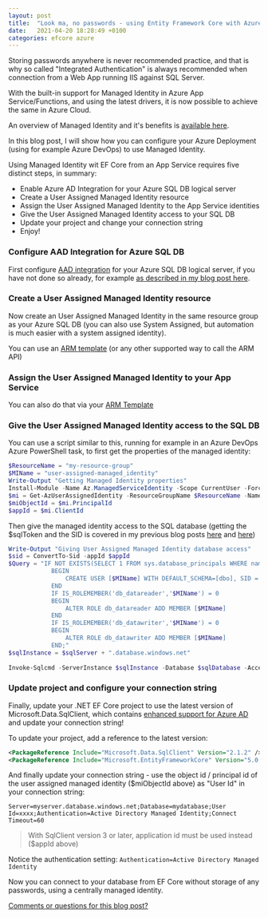 ```yaml
---
layout: post
title:  "Look ma, no passwords - using Entity Framework Core with Azure Managed Identity, App Service/Functions and Azure SQL DB"
date:   2021-04-20 18:28:49 +0100
categories: efcore azure
---
```


Storing passwords anywhere is never recommended practice, and that is why so called "Integrated Authentication" is always recommended when connection from a Web App running IIS against SQL Server.

With the built-in support for Managed Identity in Azure App Service/Functions, and using the latest drivers, it is now possible to achieve the same in Azure Cloud.

An overview of Managed Identity and it's benefits is [available here](https://docs.microsoft.com/en-us/azure/active-directory/managed-identities-azure-resources/overview?WT.mc_id=DT-MVP-4025156). 

In this blog post, I will show how you can configure your Azure Deployment (using for example Azure DevOps) to use Managed Identity.

Using Managed Identity wit EF Core from an App Service requires five distinct steps, in summary:

- Enable Azure AD Integration for your Azure SQL DB logical server
- Create a User Assigned Managed Identity resource
- Assign the User Assigned Managed Identity to the App Service identities
- Give the User Assigned Managed Identity access to your SQL DB
- Update your project and change your connection string
- Enjoy!

### Configure AAD Integration for Azure SQL DB

First configure [AAD integration](https://docs.microsoft.com/en-us/azure/azure-sql/database/authentication-aad-configure?WT.mc_id=DT-MVP-4025156) for your Azure SQL DB logical server, if you have not done so already, for example [as described in my blog post here](https://erikej.github.io/sqlserver/2021/01/11/azure-sql-advanced-deployment-part1.html).

### Create a User Assigned Managed Identity resource 

Now create an User Assigned Managed Identity in the same resource group as your Azure SQL DB (you can also use System Assigned, but automation is much easier with a system assigned identity).

You can use an [ARM template](https://docs.microsoft.com/en-us/azure/active-directory/managed-identities-azure-resources/how-to-manage-ua-identity-arm#create-a-user-assigned-managed-identity?WT.mc_id=DT-MVP-4025156) (or any other supported way to call the ARM API)

### Assign the User Assigned Managed Identity to your App Service

You can also do that via your [ARM Template](https://docs.microsoft.com/en-us/azure/app-service/overview-managed-identity#using-an-azure-resource-manager-template-1?WT.mc_id=DT-MVP-4025156)

### Give the User Assigned Managed Identity access to the SQL DB

You can use a script similar to this, running for example in an Azure DevOps Azure PowerShell task, to first get the properties of the managed identity:

```powershell
$ResourceName = "my-resource-group"
$MIName = "user-assigned-managed_identity"
Write-Output "Getting Managed Identity properties"
Install-Module -Name Az.ManagedServiceIdentity -Scope CurrentUser -Force
$mi = Get-AzUserAssignedIdentity -ResourceGroupName $ResourceName -Name $MIName
$miObjectId = $mi.PrincipalId
$appId = $mi.ClientId
```

Then give the managed identity access to the SQL database (getting the $sqlToken and the SID is covered in my previous blog posts [here](https://erikej.github.io/sqlserver/2021/01/25/azure-sql-advanced-deployment-part3.html) and [here](https://erikej.github.io/sqlserver/2021/02/01/azure-sql-advanced-deployment-part4.html))

```powershell
Write-Output "Giving User Assigned Managed Identity database access"
$sid = ConvertTo-Sid -appId $appId
$Query = "IF NOT EXISTS(SELECT 1 FROM sys.database_principals WHERE name ='$MIName')
            BEGIN
                CREATE USER [$MIName] WITH DEFAULT_SCHEMA=[dbo], SID = $sid, TYPE = E;
            END
            IF IS_ROLEMEMBER('db_datareader','$MIName') = 0
            BEGIN
                ALTER ROLE db_datareader ADD MEMBER [$MIName]
            END
            IF IS_ROLEMEMBER('db_datawriter','$MIName') = 0
            BEGIN
                ALTER ROLE db_datawriter ADD MEMBER [$MIName]
            END;"
$sqlInstance = $sqlServer + ".database.windows.net"
 
Invoke-Sqlcmd -ServerInstance $sqlInstance -Database $sqlDatabase -AccessToken $sqlToken -Query $Query
```

### Update project and configure your connection string

Finally, update your .NET EF Core project to use the latest version of Microsoft.Data.SqlClient, which contains [enhanced support for Azure AD](https://docs.microsoft.com/en-us/sql/connect/ado-net/sql/azure-active-directory-authentication?WT.mc_id=DT-MVP-4025156) and update your connection string!

To update your project, add a reference to the latest version:

```xml
<PackageReference Include="Microsoft.Data.SqlClient" Version="2.1.2" />
<PackageReference Include="Microsoft.EntityFrameworkCore" Version="5.0.5" />
```

And finally update your connection string - use the object id / principal id of the user assigned managed identity ($miObjectId above) as "User Id" in your connection string:

```plaintext
Server=myserver.database.windows.net;Database=mydatabase;User Id=xxxx;Authentication=Active Directory Managed Identity;Connect Timeout=60
```
> With SqlClient version 3 or later, application id must be used instead ($appId above)

Notice the authentication setting: `Authentication=Active Directory Managed Identity`

Now you can connect to your database from EF Core without storage of any passwords, using a centrally managed identity.

[Comments or questions for this blog post?](https://github.com/ErikEJ/erikej.github.io/issues/31)